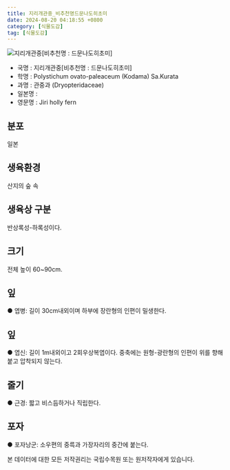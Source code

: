 ```yaml
---
title: 지리개관중_비추천명드문나도히초미
date: 2024-08-20 04:18:55 +0800
category: [식물도감]
tag: [식물도감]
---
```




![지리개관중[비추천명 : 드문나도히초미]](/fileUpload/plants/basic/Polypodiaceae/Polystichum/3370/3370_1_th2.jpg)
- 국명 : 지리개관중[비추천명 : 드문나도히초미]
- 학명 : Polystichum ovato-paleaceum (Kodama) Sa.Kurata
- 과명 : 관중과 (Dryopteridaceae)
- 일본명 : 
- 영문명 : Jiri holly fern


## 분포
일본
## 생육환경
산지의 숲 속 
## 생육상 구분
반상록성-하록성이다. 
## 크기
전체 높이 60~90cm.
## 잎
● 엽병: 길이 30cm내외이며 하부에 장란형의 인편이 밀생한다. 
## 잎
● 엽신: 길이 1m내외이고 2회우상복엽이다. 중축에는 원형-광란형의 인편이 위를 향해 붙고 압착되지 않는다. 
## 줄기
● 근경: 짧고 비스듬하거나 직립한다. 
## 포자
● 포자낭군: 소우편의 중륵과 가장자리의 중간에 붙는다. 






본 데이터에 대한 모든 저작권리는 국립수목원 또는 원저작자에게 있습니다.
